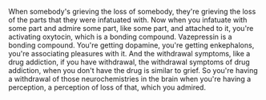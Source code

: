  When somebody's grieving the loss of somebody, they're grieving the loss of the parts that they were infatuated with. Now when you infatuate with some part and admire some part, like some part, and attached to it, you're activating oxytocin, which is a bonding compound. Vazepressin is a bonding compound. You're getting dopamine, you're getting enkephalons, you're associating pleasures with it. And the withdrawal symptoms, like a drug addiction, if you have withdrawal, the withdrawal symptoms of drug addiction, when you don't have the drug is similar to grief. So you're having a withdrawal of those neurochemistries in the brain when you're having a perception, a perception of loss of that, which you admired.